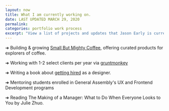 ```yaml
---
layout: now
title: What I am currently working on.
date: LAST UPDATED MARCH 29, 2020
permalink:
categories: portfolio work process
excerpt: "View a list of projects and updates that Jason Early is currently working on. Jason Early is a Digital Product Consultant and Educator."
---
```


<!-- ✗ -->

➜ Building & growing [Small But Mighty Coffee](https://smallbutmighty.coffee), offering curated products for explorers of coffee.

➜ Working with 1-2 select clients per year via [gruntmonkey](https://gruntmonkey.com)

➜ Writing a book about [getting hired](https://jasonearly.com/getting-hired/) as a designer.

➜ Mentoring students enrolled in General Assembly's UX and Frontend Development programs

➜ Reading The Making of a Manager: What to Do When Everyone Looks to You by Julie Zhuo.
